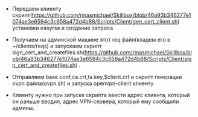  - Передаем клиенту скрипт(<https://github.com/rinasmichael/Skillbox/blob/46a93b346277e1074ae3e6594c3c658a472d4b88/Scripts/Client/gen_cert_client.sh>) установки easyrsa и создание запроса 

 - Получаем на админской машине этот req файл(кладем его в ~/clients/reqs)  и запускаем скрипт sign_cert_and_createfiles.sh(<https://github.com/rinasmichael/Skillbox/blob/46a93b346277e1074ae3e6594c3c658a472d4b88/Scripts/Client/sign_cert_and_createfiles.sh>) . 

 - Отправляем base.conf,ca.crt,ta.key,$client.crt и скрипт генерации ovpn файла(ovpn.sh)  и запуска openvpn-client клиенту 

 - Клиенту нужно при запуске скрипта ввести адрес клиента, который он раньше вводил, адрес VPN-сервера, который ему сообщили админы.

